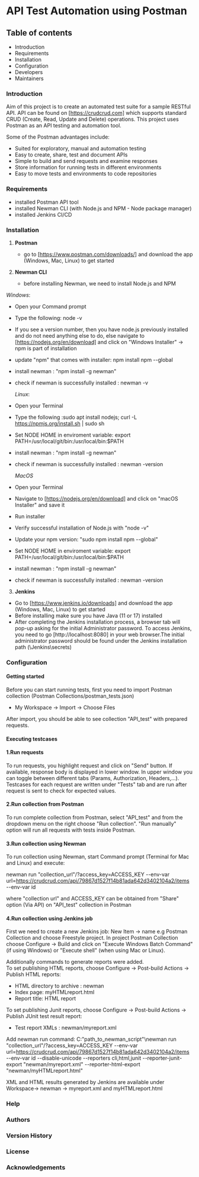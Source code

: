 # API Test Automation using Postman

## Table of contents
- Introduction
- Requirements
- Installation
- Configuration
- Developers
- Maintainers


### Introduction

Aim of this project is to create an automated test suite for a sample RESTful API.
API can be found on [https://crudcrud.com] which supports standard CRUD (Create, Read, Update and Delete) operations.
This project uses Postman as an API testing and automation tool.

Some of the Postman advantages include:
* Suited for exploratory, manual and automation testing
* Easy to create, share, test and document APIs
* Simple to build and send requests and examine responses
* Store information for running tests in different environments
* Easy to move tests and environments to code repositories


### Requirements
- installed Postman API tool
- installed Newman CLI (with Node.js and NPM - Node package manager)
- installed Jenkins CI/CD


### Installation
1. **Postman**
	* go to [https://www.postman.com/downloads/] and download the app (Windows, Mac, Linux) to get started

2. **Newman CLI**

	* before installing Newman, we need to install Node.js and NPM

  *Windows*:
* Open your Command prompt
* Type the following: node -v
* If you see a version number, then you have node.js previously installed and do not need anything else to do, else navigate to [https://nodejs.org/en/download] and click on "Windows Installer" -> npm is part of installation
* update "npm" that comes with installer: npm install npm --global
* install newman : "npm install -g newman"
* check if newman is successfully installed : newman -v
	


  *Linux*:
* Open your Terminal
* Type the following :sudo apt install nodejs; curl -L https://npmjs.org/install.sh | sudo sh
* Set NODE HOME in enviroment variable: export PATH=/usr/local/git/bin:/usr/local/bin:$PATH
* install newman : "npm install -g newman"
* check if newman is successfully installed : newman -version

  *MacOS*
* Open your Terminal
* Navigate to [https://nodejs.org/en/download] and click on    "macOS Installer" and save it
* Run installer
* Verify successful installation of Node.js with "node -v"
* Update your npm version: "sudo npm install npm --global"
* Set NODE HOME in enviroment variable: export PATH=/usr/local/git/bin:/usr/local/bin:$PATH 
* install newman : "npm install -g newman"
* check if newman is successfully installed : newman -version



3. **Jenkins**
* Go to [https://www.jenkins.io/downloads] and download the app (Windows, Mac, Linux) to get started
* Before installing make sure you have Java (11 or 17) installed 
* After completing the Jenkins installation process, a browser tab will pop-up asking for the initial Administrator password. To access Jenkins, you need to go [http://localhost:8080] in your web browser.The initial administrator password should be found under the Jenkins installation path (\Jenkins\secrets)





### Configuration

#### Getting started
Before you can start running tests, first you need to import Postman collection (Postman Collections/postman_tests.json)
* My Workspace -> Import -> Choose Files


After import, you should be able to see collection "API_test" with prepared requests.

#### Executing testcases

#### 1.Run requests
To run requests, you highlight request and click on "Send" button. If available, response body is displayed in lower window. In upper window you can toggle between different tabs (Params, Authorization, Headers,...). Testcases for each request are written under "Tests" tab and are run after request is sent to check for expected values.

#### 2.Run collection from Postman
To run complete collection from Postman, select "API_test" and from the dropdown menu on the right choose "Run collection". "Run manually" option will run all requests with tests inside Postman.

#### 3.Run collection using Newman
To run collection using Newman, start Command prompt (Terminal for Mac and Linux) and execute:

newman run "collection_url"/?access_key=ACCESS_KEY --env-var url=https://crudcrud.com/api/79867d1527f14b81ada642d3402104a2/items --env-var id

where "collection url" and ACCESS_KEY can be obtained from "Share" option (Via API) on "API_test" collection in Postman

#### 4.Run collection using Jenkins job
First we need to create a new Jenkins job:
New Item -> name e.g Postman Collection and choose Freestyle project.
In project Postman Collection choose Configure -> Build and click on "Execute Windows Batch Command" (if using Windows) or "Execute shell" (when using Mac or Linux).  

Additionally commands to generate reports were added.  
To set publishing HTML reports, choose Configure -> Post-build Actions -> Publish HTML reports:
- HTML directory to archive : newman
- Index page: myHTMLreport.html  
- Report title: HTML report  

To set publishing Junit reports, choose Configure -> Post-build Actions -> Publish JUnit test result report:
- Test report XMLs : newman/myreport.xml 


Add newman run command: 
C:\"path_to_newman_script"\newman run "collection_url"/?access_key=ACCESS_KEY --env-var url=https://crudcrud.com/api/79867d1527f14b81ada642d3402104a2/items --env-var id --disable-unicode --reporters cli,html,junit --reporter-junit-export "newman/myreport.xml" --reporter-html-export "newman/myHTMLreport.html"


XML and HTML results generated by Jenkins are available under Workspace-> newman -> myreport.xml and myHTMLreport.html


### Help

### Authors

### Version History

### License

### Acknowledgements





